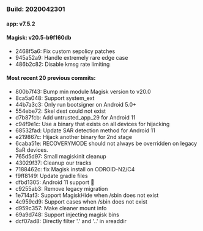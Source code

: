 ### Build: 2020042301
#### app: v7.5.2
#### Magisk: v20.5-b9f160db

- 2468f5a6: Fix custom sepolicy patches
- 945a52a9: Handle extremely rare edge case
- 486b2c82: Disable kmsg rate limiting

#### Most recent 20 previous commits:

- 800b7f43: Bump min module Magisk version to v20.0
- 8ca5a048: Support system_ext
- 44b7a3c3: Only run bootsigner on Android 5.0+
- 554ebe72: Skel dest could not exist
- d7b87fcb: Add untrusted_app_29 for Android 11
- c94f9e1c: Use a binary that exists on all devices for hijacking
- 68532fad: Update SAR detection method for Android 11
- e219867c: Hijack another binary for 2nd stage
- 6caba51e: RECOVERYMODE should not always be overridden on legacy SaR devices.
- 765d5d97: Small magiskinit cleanup
- 43029f37: Cleanup our tracks
- 7188462c: fix Magisk install on ODROID-N2/C4
- f9ff8149: Update gradle files
- dfbd1305: Android 11 support 🎉
- c9255ab3: Remove legacy migration
- 1e714af3: Support MagiskHide when /sbin does not exist
- 4c959cd9: Support cases when /sbin does not exist
- d959c357: Make cleaner mount info
- 69a9d748: Support injecting magisk bins
- dcf07ad8: Directly filter '.' and '..' in xreaddir
